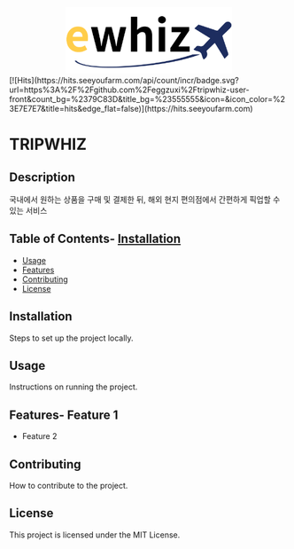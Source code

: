 <div align="center">
    <img src="./ewhiz.png" width="300px" alt="Ewhiz Logo">
</div>
[![Hits](https://hits.seeyoufarm.com/api/count/incr/badge.svg?url=https%3A%2F%2Fgithub.com%2Feggzuxi%2Ftripwhiz-user-front&count_bg=%2379C83D&title_bg=%23555555&icon=&icon_color=%23E7E7E7&title=hits&edge_flat=false)](https://hits.seeyoufarm.com)

# TRIPWHIZ

## Description
국내에서 원하는 상품을 구매 및 결제한 뒤,
해외 현지 편의점에서 간편하게 픽업할 수 있는 서비스

## Table of Contents- [Installation](#installation)
- [Usage](#usage)
- [Features](#features)
- [Contributing](#contributing)
- [License](#license)

## Installation
Steps to set up the project locally.

## Usage
Instructions on running the project.

## Features- Feature 1
- Feature 2

## Contributing
How to contribute to the project.

## License
This project is licensed under the MIT License.
